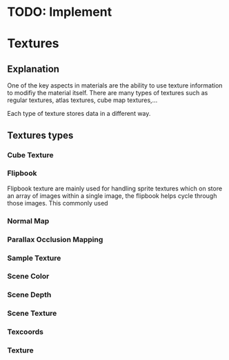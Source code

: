 # TODO: Implement

# Textures

## Explanation

One of the key aspects in materials are the ability to use texture information to modifiy the material itself. There are many types of textures such as regular textures, atlas textures, cube map textures,...

Each type of texture stores data in a different way.

## Textures types

### Cube Texture

### Flipbook

Flipbook texture are mainly used for handling sprite textures which on store an array of images within a single image, the flipbook helps cycle through those images. This commonly used

### Normal Map

### Parallax Occlusion Mapping

### Sample Texture

### Scene Color

### Scene Depth

### Scene Texture

### Texcoords

### Texture